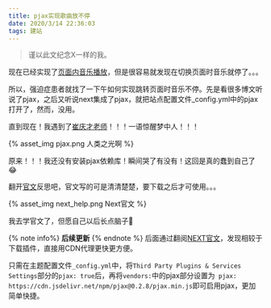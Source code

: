 ```yaml
---
title: pjax实现歌曲放不停
date: 2020/3/14 22:36:03
tags: 建站
---
```

<blockquote class="blockquote-center">谨以此文纪念X一样的我。</blockquote>

<!-- more -->

现在已经实现了[页面内音乐播放](https://pencilheart.github.io/2020-03-14-Blog%E4%B8%AD%E6%8F%92%E5%85%A5%E9%9F%B3%E4%B9%90%E3%80%81%E8%A7%86%E9%A2%91%E3%80%81%E5%9B%BE%E7%89%87%EF%BC%88Hexo+Next%EF%BC%89.html?cache-bust=1584238666378#more)，但是很容易就发现在切换页面时音乐就停了。。。

所以，强迫症患者就找了一下午如何实现跳转页面时音乐不停。先是看很多博文听说了pjax，之后又听说next集成了pjax，就把站点配置文件_config.yml中的pjax打开了，然而，没用。

直到现在！我遇到了[崔庆才老师](https://cuiqingcai.com/7625.html)！！！一语惊醒梦中人！！！

{% asset_img pjax.png 人类之光啊 %}

原来！！！我还没有安装pjax依赖库！瞬间哭了有没有！这回是真的蠢到自己了:joy:

翻开[官文](https://theme-next.org/docs/getting-started/index.html)反思吧，官文写的可是清清楚楚，要下载之后才可使用。。。

{% asset_img next_help.png Next官文 %}

我去学官文了，但愿自己以后长点脑子:dart:

{% note info%}
**后续更新**
{% endnote %}
后面通过翻阅[NEXT官文](https://theme-next.org/docs/third-party-services/external-libraries)，发现相较于下载插件，直接用CDN代理更快更方便。

只需在主题配置文件`_config.yml`中，将`Third Party Plugins & Services Settings`部分的`pjax: true`后，再将`vendors:`中的pjax部分设置为` pjax: https://cdn.jsdelivr.net/npm/pjax@0.2.8/pjax.min.js`即可启用pjax，更加简单快捷。



